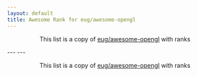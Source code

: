 ```yaml
---
layout: default
title: Awesome Rank for eug/awesome-opengl
---
```


<p align="center">
	This list is a copy of <a href="https://github.com/eug/awesome-opengl">eug/awesome-opengl</a> with ranks
</p>
---
---
<p align="center">
	This list is a copy of <a href="https://github.com/eug/awesome-opengl">eug/awesome-opengl</a> with ranks
</p>
